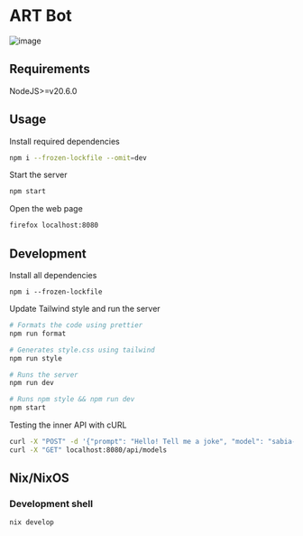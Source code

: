 # ART Bot

![image](https://github.com/user-attachments/assets/cbdebfe0-79b7-4cbb-b435-825dca45a6a2)

## Requirements

NodeJS>=v20.6.0

## Usage

Install required dependencies

```sh
npm i --frozen-lockfile --omit=dev
```

Start the server

```sh
npm start
```

Open the web page

```sh
firefox localhost:8080
```

## Development

Install all dependencies

```
npm i --frozen-lockfile
```

Update Tailwind style and run the server

```sh
# Formats the code using prettier
npm run format

# Generates style.css using tailwind
npm run style

# Runs the server
npm run dev

# Runs npm style && npm run dev
npm start
```

Testing the inner API with cURL

```sh
curl -X "POST" -d '{"prompt": "Hello! Tell me a joke", "model": "sabia-3", "context": "0"}' localhost:8080/api/prompt
curl -X "GET" localhost:8080/api/models
```

## Nix/NixOS

### Development shell

```sh
nix develop
```
